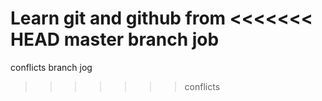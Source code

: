 Learn git and github from
<<<<<<< HEAD
master branch job
=======
conflicts branch jog
>>>>>>> conflicts
